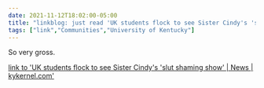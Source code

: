 ```yaml
---
date: 2021-11-12T18:02:00-05:00
title: "linkblog: just read 'UK students flock to see Sister Cindy's 'slut shaming show' | News | kykernel.com'"
tags: ["link","Communities","University of Kentucky"]
---
```

So very gross.
 
[link to 'UK students flock to see Sister Cindy's 'slut shaming show' | News | kykernel.com'](http://www.kykernel.com/news/uk-students-flock-to-see-sister-cindys-slut-shaming-show/article_07c74b8a-4401-11ec-aab9-2b73adc45618.html)
